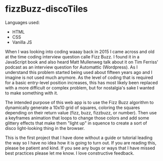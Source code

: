 # fizzBuzz-discoTiles
Languages used: 
  + HTML 
  + CSS
  + Vanilla JS

When I was looking into coding waaay back in 2015 I came across and old at the time coding interview question calle Fizz Buzz. I found it in a JavaScript book and also heard Matt Mullenweg talk about it on Tim Ferriss' podcast as an interview question for Automattic (Wordpress). As I understand this problem started being used about fifteen years ago and I imagine is not used much anymore. As the level of coding that is required for a basic entry-level position increases, this has most likely been replaced with a more difficult or complex problem, but for nostalgia's sake I wanted to make something with it.

The intended purpose of this web app is to use the Fizz Buzz algorithm to dynamically generate a 10x10 grid of squares, coloring the squares depending on their return value (fizz, buzz, fizzbuzz, or number). Then use a keyframes animation that loops to change those colors and add some glittery effects that make them "light up" in squence to create a sort of disco light-looking thing in the browser.

This is the first project that I have done without a guide or tutorial leading the way so I have no idea how it is going to turn out. If you are reading this, please be patient and kind. If you see any bugs or ways that I have missed best practices please let me know. I love constructive feedback.
